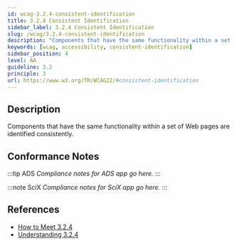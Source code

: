 ```yaml
---
id: wcag-3.2.4-consistent-identification
title: 3.2.4 Consistent Identification
sidebar_label: 3.2.4 Consistent Identification
slug: /wcag/3.2.4-consistent-identification
description: "Components that have the same functionality within a set of Web pages are identified consistently."
keywords: [wcag, accessibility, consistent-identification]
sidebar_position: 4
level: AA
guideline: 3.2
principle: 3
url: https://www.w3.org/TR/WCAG22/#consistent-identification
---
```


## Description

Components that have the same functionality within a set of Web pages are identified consistently.

## Conformance Notes

:::tip ADS
_Compliance notes for ADS app go here._
:::

:::note SciX
_Compliance notes for SciX app go here._
:::

## References

- [How to Meet 3.2.4](https://www.w3.org/WAI/WCAG22/quickref/#consistent-identification)
- [Understanding 3.2.4](https://www.w3.org/WAI/WCAG22/Understanding/consistent-identification.html)


